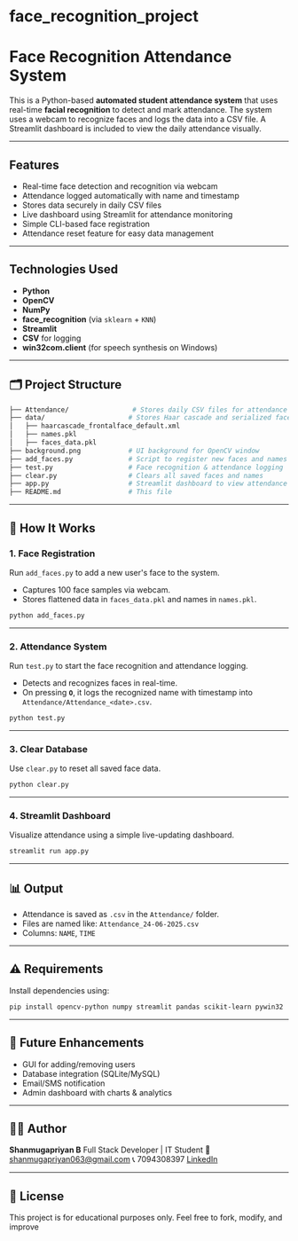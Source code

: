 # face_recognition_project




#  Face Recognition Attendance System

This is a Python-based **automated student attendance system** that uses real-time **facial recognition** to detect and mark attendance. The system uses a webcam to recognize faces and logs the data into a CSV file. A Streamlit dashboard is included to view the daily attendance visually.

---

##  Features

- Real-time face detection and recognition via webcam  
- Attendance logged automatically with name and timestamp  
- Stores data securely in daily CSV files  
- Live dashboard using Streamlit for attendance monitoring  
- Simple CLI-based face registration  
- Attendance reset feature for easy data management  

---

## Technologies Used

- **Python**  
- **OpenCV**  
- **NumPy**  
- **face_recognition** (via `sklearn` + `KNN`)  
- **Streamlit**  
- **CSV** for logging  
- **win32com.client** (for speech synthesis on Windows)  

---

## 🗂️ Project Structure

```bash
├── Attendance/                # Stores daily CSV files for attendance
├── data/                     # Stores Haar cascade and serialized face/name data
│   ├── haarcascade_frontalface_default.xml
│   ├── names.pkl
│   ├── faces_data.pkl
├── background.png            # UI background for OpenCV window
├── add_faces.py              # Script to register new faces and names
├── test.py                   # Face recognition & attendance logging
├── clear.py                  # Clears all saved faces and names
├── app.py                    # Streamlit dashboard to view attendance
├── README.md                 # This file
````

---

## 🧠 How It Works

### 1. **Face Registration**

Run `add_faces.py` to add a new user's face to the system.

* Captures 100 face samples via webcam.
* Stores flattened data in `faces_data.pkl` and names in `names.pkl`.

```bash
python add_faces.py
```

---

### 2. **Attendance System**

Run `test.py` to start the face recognition and attendance logging.

* Detects and recognizes faces in real-time.
* On pressing **`O`**, it logs the recognized name with timestamp into `Attendance/Attendance_<date>.csv`.

```bash
python test.py
```

---

### 3. **Clear Database**

Use `clear.py` to reset all saved face data.

```bash
python clear.py
```

---

### 4. **Streamlit Dashboard**

Visualize attendance using a simple live-updating dashboard.

```bash
streamlit run app.py
```

---

## 📊 Output

* Attendance is saved as `.csv` in the `Attendance/` folder.
* Files are named like: `Attendance_24-06-2025.csv`
* Columns: `NAME`, `TIME`

---

## ⚠️ Requirements

Install dependencies using:

```bash
pip install opencv-python numpy streamlit pandas scikit-learn pywin32
```

---

## 📝 Future Enhancements

* GUI for adding/removing users
* Database integration (SQLite/MySQL)
* Email/SMS notification
* Admin dashboard with charts & analytics

---

## 🙋‍♂️ Author

**Shanmugapriyan B**
Full Stack Developer | IT Student
📧 [shanmugapriyan063@gmail.com](mailto:shanmugapriyan063@gmail.com)
📞 7094308397
[LinkedIn](https://www.linkedin.com/in/shanmugapriyan-b-462a0232a/)

---

## 📄 License

This project is for educational purposes only. Feel free to fork, modify, and improve